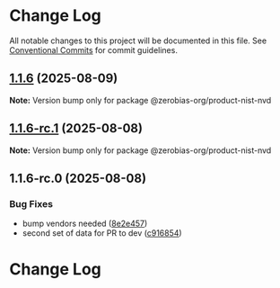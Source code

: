 # Change Log

All notable changes to this project will be documented in this file.
See [Conventional Commits](https://conventionalcommits.org) for commit guidelines.

## [1.1.6](https://github.com/zerobias-org/product/compare/@zerobias-org/product-nist-nvd@1.1.6-rc.1...@zerobias-org/product-nist-nvd@1.1.6) (2025-08-09)

**Note:** Version bump only for package @zerobias-org/product-nist-nvd





## [1.1.6-rc.1](https://github.com/zerobias-org/product/compare/@zerobias-org/product-nist-nvd@1.1.6-rc.0...@zerobias-org/product-nist-nvd@1.1.6-rc.1) (2025-08-08)

**Note:** Version bump only for package @zerobias-org/product-nist-nvd





## 1.1.6-rc.0 (2025-08-08)


### Bug Fixes

* bump vendors needed ([8e2e457](https://github.com/zerobias-org/product/commit/8e2e457e0b5d7141a05e8f2c178bc2854f2b7178))
* second set of data for PR to dev ([c916854](https://github.com/zerobias-org/product/commit/c916854bcf229b1c2042ffdea18472d66a061aaf))





# Change Log
